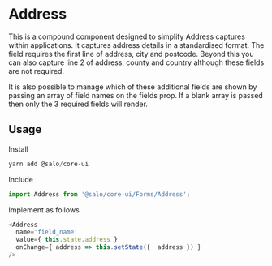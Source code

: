 # Address

This is a compound component designed to simplify Address captures within applications. It captures address details in a standardised format. The field requires the first line of address, city and postcode. Beyond this you can also capture line 2 of address, county and country although these fields are not required. 

It is also possible to manage which of these additional fields are shown by passing an array of field names on the fields prop. If a blank array is passed then only the 3 required fields will render.

## Usage

Install

```javascript
yarn add @salo/core-ui
```

Include

```javascript
import Address from '@salo/core-ui/Forms/Address';
```

Implement as follows

```javascript
<Address
  name='field_name'
  value={ this.state.address }
  onChange={ address => this.setState({  address }) }
/>
```